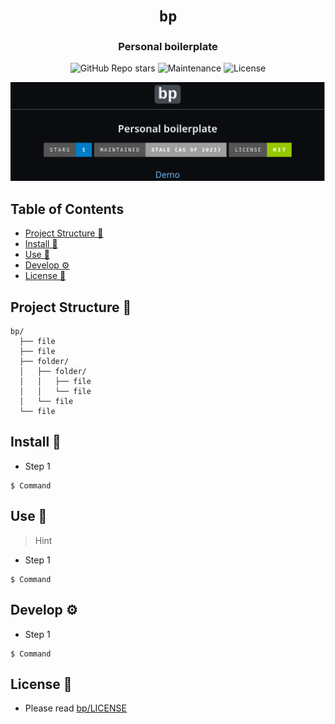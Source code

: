 <div align="center">

# `bp`

<h3>
  Personal boilerplate
</h3>

<!-- Badges -->
![GitHub Repo stars](https://img.shields.io/github/stars/nemo256/bp?style=for-the-badge)
![Maintenance](https://shields.io/maintenance/yes/2022?style=for-the-badge)
![License](https://shields.io/github/license/nemo256/bp?style=for-the-badge)

<!-- Demo image -->
![Demo](demo.png)

</div>

<!-- TABLE OF CONTENTS -->
## Table of Contents

* [Project Structure 📁](#project-structure)
* [Install 🔨](#install)
* [Use 🚀](#use)
* [Develop ⚙️](#develop)
* [License 📑](#license)

## Project Structure 📁
```
bp/
  ├── file
  ├── file
  ├── folder/
  │   ├── folder/
  │   │   ├── file
  │   │   └── file
  │   └── file
  └── file
```

## Install 🔨
- Step 1
```
$ Command
```
## Use 🚀
> Hint
- Step 1
```
$ Command
```

## Develop ⚙️
- Step 1
```
$ Command
```

## License 📑
- Please read [bp/LICENSE](https://github.com/nemo256/bp/blob/master/LICENSE)
